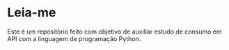 # Leia-me

Este é um repositório feito com objetivo de auxiliar estudo de consumo em API com a linguagem de programação Python.
